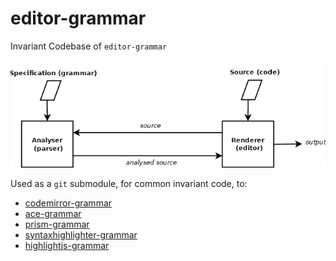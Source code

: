 # editor-grammar

Invariant Codebase of `editor-grammar`



[![Specification - Analyser - Renderer Model](spec-analyser-renderer-diagram-simple.png)](grammar-reference.md#modularity-and-future-directions)



Used as a `git` submodule, for common invariant code, to:


* [codemirror-grammar](https://github.com/foo123/codemirror-grammar)
* [ace-grammar](https://github.com/foo123/ace-grammar)
* [prism-grammar](https://github.com/foo123/prism-grammar)
* [syntaxhighlighter-grammar](https://github.com/foo123/syntaxhighlighter-grammar)
* [highlightjs-grammar](https://github.com/foo123/highlightjs-grammar)
